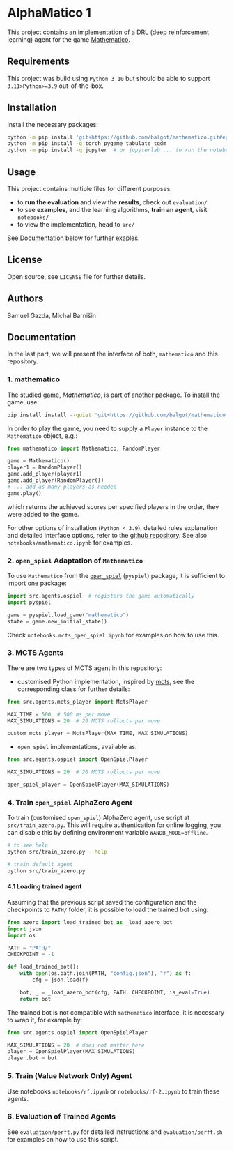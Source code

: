 # AlphaMatico 1


This project contains an implementation of a DRL (deep reinforcement learning) agent for the game [Mathematico](https://github.com/balgot/mathematico).


## Requirements

This project was build using `Python 3.10` but should be able to support
`3.11>Python>=3.9` out-of-the-box.


## Installation

Install the necessary packages:

```bash
python -m pip install 'git+https://github.com/balgot/mathematico.git#egg=mathematico&subdirectory=game'
python -m pip install -q torch pygame tabulate tqdm
python -m pip install -q jupyter  # or jupyterlab ... to run the notebooks
```


## Usage

This project contains multiple files for different purposes:
* to **run the evaluation** and view the **results**, check out `evaluation/`
* to see **examples**, and the learning algorithms, **train an agent**,
    visit `notebooks/`
* to view the implementation, head to `src/`

See [Documentation](#documentation) below for further exaples.


## License

Open source, see `LICENSE` file for further details.



## Authors

Samuel Gazda, Michal Barnišin


## Documentation

In the last part, we will present the interface of both, `mathematico` and
this repository.


### 1. mathematico

The studied game, *Mathematico*, is part of another package. To install the game,
use:

```bash
pip install install --quiet 'git+https://github.com/balgot/mathematico.git#egg=mathematico&subdirectory=game'
```

In order to play the game, you need to supply a `Player` instance to the `Mathematico` object, e.g.:

```python
from mathematico import Mathematico, RandomPlayer

game = Mathematico()
player1 = RandomPlayer()
game.add_player(player1)
game.add_player(RandomPlayer())
# ... add as many players as needed
game.play()
```

which returns the achieved scores per specified players in the order, they
were added to the game.

For other options of installation (`Python < 3.9`), detailed rules explanation
and detailed interface options, refer to the [github repository](https://github.com/balgot/mathematico). See also `notebooks/mathematico.ipynb` for examples.


### 2. `open_spiel` Adaptation of `Mathematico`

To use `Mathematico` from the [`open_spiel`](https://github.com/deepmind/open_spiel)
(`pyspiel`) package, it is sufficient to import one package:

```python
import src.agents.ospiel  # registers the game automatically
import pyspiel

game = pyspiel.load_game("mathematico")
state = game.new_initial_state()
```

Check `notebooks.mcts_open_spiel.ipynb` for examples on how to use this.


### 3. MCTS Agents

There are two types of MCTS agent in this repository:
* customised Python implementation, inspired by [mcts](https://github.com/pbsinclair42/MCTS), see the corresponding class for further details:

```python
from src.agents.mcts_player import MctsPlayer

MAX_TIME = 500  # 500 ms per move
MAX_SIMULATIONS = 20  # 20 MCTS rollouts per move

custom_mcts_player = MctsPlayer(MAX_TIME, MAX_SIMULATIONS)
```

* `open_spiel` implementations, available as:

```python
from src.agents.ospiel import OpenSpielPlayer

MAX_SIMULATIONS = 20  # 20 MCTS rollouts per move

open_spiel_player = OpenSpielPlayer(MAX_SIMULATIONS)
```

### 4. Train `open_spiel` AlphaZero Agent

To train (customised `open_spiel`) AlphaZero agent, use script at
`src/train_azero.py`. This will require authentication for online logging,
you can disable this by defining environment variable `WANDB_MODE=offline`.

```bash
# to see help
python src/train_azero.py --help

# train default agent
python src/train_azero.py
```

#### 4.1 Loading trained agent

Assuming that the previous script saved the configuration and the checkpoints
to `PATH/` folder, it is possible to load the trained bot using:

```python
from azero import load_trained_bot as _load_azero_bot
import json
import os

PATH = "PATH/"
CHECKPOINT = -1

def load_trained_bot():
    with open(os.path.join(PATH, "config.json"), "r") as f:
        cfg = json.load(f)

    bot, _ = _load_azero_bot(cfg, PATH, CHECKPOINT, is_eval=True)
    return bot
```

The trained bot is not compatible with `mathematico` interface, it is
necessary to wrap it, for example by:

```python
from src.agents.ospiel import OpenSpielPlayer

MAX_SIMULATIONS = 20  # does not matter here
player = OpenSpielPlayer(MAX_SIMULATIONS)
player.bot = bot
```

### 5. Train (Value Network Only) Agent

Use notebooks `notebooks/rf.ipynb` or `notebooks/rf-2.ipynb` to train
these agents.


### 6. Evaluation of Trained Agents

See `evaluation/perft.py` for detailed instructions and `evaluation/perft.sh`
for examples on how to use this script.
